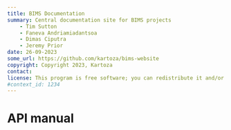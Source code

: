 ```yaml
---
title: BIMS Documentation
summary: Central documentation site for BIMS projects
    - Tim Sutton
    - Faneva Andriamiadantsoa
    - Dimas Ciputra
    - Jeremy Prior
date: 26-09-2023
some_url: https://github.com/kartoza/bims-website
copyright: Copyright 2023, Kartoza
contact: 
license: This program is free software; you can redistribute it and/or modify it under the terms of the GNU Affero General Public License as published by the Free Software Foundation; either version 3 of the License, or (at your option) any later version.
#context_id: 1234
---
```


# API manual
<!-- To Be Populated -->
